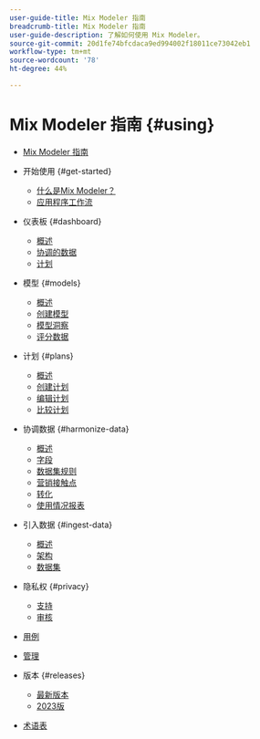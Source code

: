 ```yaml
---
user-guide-title: Mix Modeler 指南
breadcrumb-title: Mix Modeler 指南
user-guide-description: 了解如何使用 Mix Modeler。
source-git-commit: 20d1fe74bfcdaca9ed994002f18011ce73042eb1
workflow-type: tm+mt
source-wordcount: '78'
ht-degree: 44%

---
```



# Mix Modeler 指南 {#using}

+ [Mix Modeler 指南](/help/overview.md)

+ 开始使用 {#get-started}
   + [什么是Mix Modeler？](/help/get-started/about.md)
   + [应用程序工作流](/help/get-started/workflow.md)

+ 仪表板 {#dashboard}
   + [概述](/help/dashboard/overview.md)
   + [协调的数据](/help/dashboard/harmonized-data.md)
   + [计划](/help/dashboard/plans.md)

+ 模型 {#models}
   + [概述](/help/models/overview.md)
   + [创建模型](/help/models/create.md)
   + [模型洞察](/help/models/insights.md)
   + [评分数据](/help/models/scoring-data.md)

+ 计划 {#plans}
   + [概述](/help/plans/overview.md)
   + [创建计划](/help/plans/create.md)
   + [编辑计划](/help/plans/edit.md)
   + [比较计划](/help/plans/compare.md)

+ 协调数据 {#harmonize-data}
   + [概述](/help/harmonize-data/overview.md)
   + [字段](/help/harmonize-data/fields.md)
   + [数据集规则](/help/harmonize-data/dataset-rules.md)
   + [营销接触点](/help/harmonize-data/marketing-touchpoints.md)
   + [转化](/help/harmonize-data/conversions.md)
   + [使用情况报表](/help/harmonize-data/usage-report.md)

+ 引入数据 {#ingest-data}
   + [概述](/help/ingest-data/overview.md)
   + [架构](/help/ingest-data/schemas.md)
   + [数据集](/help/ingest-data/datasets.md)

+ 隐私权 {#privacy}
   + [支持](/help/privacy/policies.md)
   + [审核](/help/privacy/audits.md)

+ [用例](/help/main-guide/use-cases.md)

+ [管理](/help/main-guide/administration.md)

+ 版本 {#releases}
   + [最新版本](/help/releases/latest.md)
   + [2023版](/help/releases/2023.md)

+ [术语表](/help/main-guide/glossary.md)

